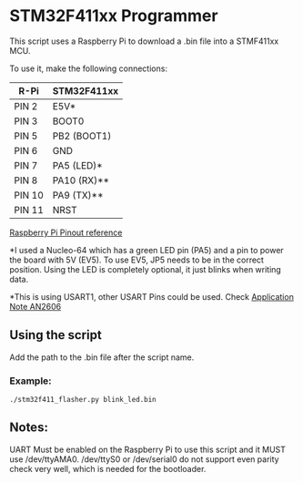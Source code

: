 # STM32F411xx Programmer 

This script uses a Raspberry Pi to download a .bin file into a STMF411xx MCU. 

To use it, make the following connections: 


|   R-Pi  | STM32F411xx   |
| ------  | ------------- |
|  PIN 2  | E5V*          |
|  PIN 3  | BOOT0         |
|  PIN 5  | PB2 (BOOT1)   |
|  PIN 6  | GND           |
|  PIN 7  | PA5 (LED)*    |  
|  PIN 8  | PA10 (RX)**   |
|  PIN 10 | PA9  (TX)**   |
|  PIN 11 | NRST          |
[Raspberry Pi Pinout reference](https://linuxhint.com/wp-content/uploads/2022/02/gpio-pinout-raspberry-pi-01.png)

*I used a Nucleo-64 which has a green LED pin (PA5) and a pin to power the board with 5V (EV5). To use EV5, JP5 needs to be in the correct position.
Using the LED is completely optional, it just blinks when writing data. 

*This is using USART1, other USART Pins could be used. Check [Application Note AN2606](https://www.st.com/resource/en/application_note/cd00167594-stm32-microcontroller-system-memory-boot-mode-stmicroelectronics.pdf)

  ## Using the script 
  Add the path to the .bin file after the script name.
  ### Example:
  ```
  ./stm32f411_flasher.py blink_led.bin
  ```
  
  ## Notes: 
  UART Must be enabled on the Raspberry Pi to use this script and it MUST use /dev/ttyAMA0. 
  /dev/ttyS0 or /dev/serial0 do not support even parity check very well, which is needed for the bootloader. 

  
